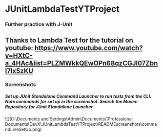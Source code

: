 # JUnitLambdaTestYTProject

### Further practice with J-Unit
## Thanks to Lambda Test for the tutorial on youtube: https://www.youtube.com/watch?v=HXtC-a_4HAc&list=PLZMWkkQEwOPn68qzCGJl07ZbnI7Ix5zKU

### Screenshots

##### Set up JUnit Standalone Command Launcher to run tests from the CLI. Note commands for set up in the screenshot. Search the Maven Repository for JUnit Standalone Launcher.

![](C:\Documents and Settings\Admin\Documents\1Professional Documents\DevX\JUnitLambdaTestYTProject\READMEscreenshots\commandLineSetUp.png)